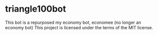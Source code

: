 # triangle100bot
This bot is a repurposed my economy bot, economee (no longer an economy bot)
This project is licensed under the terms of the MIT license.
